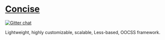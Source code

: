 [Concise](http://concisecss.com/)
===========
[![Gitter chat](https://badges.gitter.im/concisecss.png)](https://gitter.im/concisecss)

Lightweight, highly customizable, scalable, Less-based, OOCSS framework.
